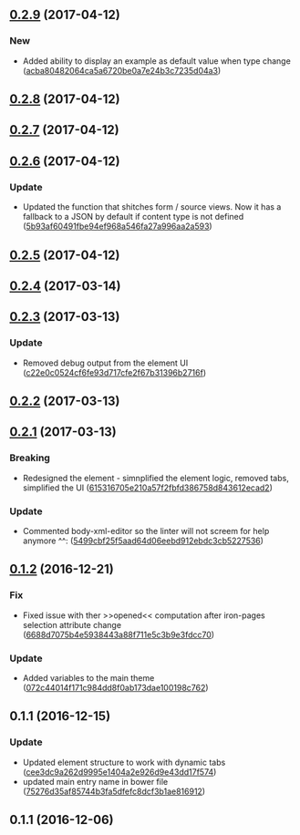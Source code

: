 <a name="0.2.9"></a>
## [0.2.9](https://github.com/advanced-rest-client/raml-body-editor-panel/compare/0.2.7...v0.2.9) (2017-04-12)


### New

* Added ability to display an example as default value when type change ([acba80482064ca5a6720be0a7e24b3c7235d04a3](https://github.com/advanced-rest-client/raml-body-editor-panel/commit/acba80482064ca5a6720be0a7e24b3c7235d04a3))



<a name="0.2.8"></a>
## [0.2.8](https://github.com/advanced-rest-client/raml-body-editor-panel/compare/0.2.7...v0.2.8) (2017-04-12)




<a name="0.2.7"></a>
## [0.2.7](https://github.com/advanced-rest-client/raml-body-editor-panel/compare/0.2.6...v0.2.7) (2017-04-12)




<a name="0.2.6"></a>
## [0.2.6](https://github.com/advanced-rest-client/raml-body-editor-panel/compare/0.2.4...v0.2.6) (2017-04-12)


### Update

* Updated the function that shitches form / source views. Now it has a fallback to a JSON by default if content type is not defined ([5b93af60491fbe94ef968a546fa27a996aa2a593](https://github.com/advanced-rest-client/raml-body-editor-panel/commit/5b93af60491fbe94ef968a546fa27a996aa2a593))



<a name="0.2.5"></a>
## [0.2.5](https://github.com/advanced-rest-client/raml-body-editor-panel/compare/0.2.4...v0.2.5) (2017-04-12)




<a name="0.2.4"></a>
## [0.2.4](https://github.com/advanced-rest-client/raml-body-editor-panel/compare/0.2.3...v0.2.4) (2017-03-14)




<a name="0.2.3"></a>
## [0.2.3](https://github.com/advanced-rest-client/raml-body-editor-panel/compare/0.2.1...v0.2.3) (2017-03-13)


### Update

* Removed debug output from the element UI ([c22e0c0524cf6fe93d717cfe2f67b31396b2716f](https://github.com/advanced-rest-client/raml-body-editor-panel/commit/c22e0c0524cf6fe93d717cfe2f67b31396b2716f))



<a name="0.2.2"></a>
## [0.2.2](https://github.com/advanced-rest-client/raml-body-editor-panel/compare/0.2.1...v0.2.2) (2017-03-13)




<a name="0.2.1"></a>
## [0.2.1](https://github.com/advanced-rest-client/raml-body-editor-panel/compare/0.1.2...v0.2.1) (2017-03-13)


### Breaking

* Redesigned the element - simnplified the element logic, removed tabs, simplified the UI ([615316705e210a57f2fbfd386758d843612ecad2](https://github.com/advanced-rest-client/raml-body-editor-panel/commit/615316705e210a57f2fbfd386758d843612ecad2))

### Update

* Commented body-xml-editor so the linter will not screem for help anymore ^^: ([5499cbf25f5aad64d06eebd912ebdc3cb5227536](https://github.com/advanced-rest-client/raml-body-editor-panel/commit/5499cbf25f5aad64d06eebd912ebdc3cb5227536))



<a name="0.1.2"></a>
## [0.1.2](https://github.com/advanced-rest-client/raml-body-editor-panel/compare/0.1.1...v0.1.2) (2016-12-21)


### Fix

* Fixed issue with ther >>opened<< computation after iron-pages selection attribute change ([6688d7075b4e5938443a88f711e5c3b9e3fdcc70](https://github.com/advanced-rest-client/raml-body-editor-panel/commit/6688d7075b4e5938443a88f711e5c3b9e3fdcc70))

### Update

* Added variables to the main theme ([072c44014f171c984dd8f0ab173dae100198c762](https://github.com/advanced-rest-client/raml-body-editor-panel/commit/072c44014f171c984dd8f0ab173dae100198c762))



<a name="0.1.1"></a>
## 0.1.1 (2016-12-15)


### Update

* Updated element structure to work with dynamic tabs ([cee3dc9a262d9995e1404a2e926d9e43dd17f574](https://github.com/advanced-rest-client/raml-body-editor-panel/commit/cee3dc9a262d9995e1404a2e926d9e43dd17f574))
* updated main entry name in bower file ([75276d35af85744b3fa5dfefc8dcf3b1ae816912](https://github.com/advanced-rest-client/raml-body-editor-panel/commit/75276d35af85744b3fa5dfefc8dcf3b1ae816912))



<a name="0.1.1"></a>
## 0.1.1 (2016-12-06)




